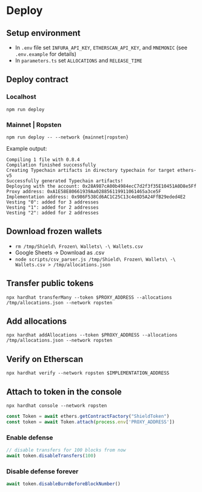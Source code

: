 # Deploy

## Setup environment

- In `.env` file set `INFURA_API_KEY`, `ETHERSCAN_API_KEY`, and `MNEMONIC` (see `.env.example` for details)
- In `parameters.ts` set `ALLOCATIONS` and `RELEASE_TIME`
  
## Deploy contract

### Localhost

`npm run deploy`

### Mainnet | Ropsten

`npm run deploy -- --network {mainnet|ropsten}`

Example output:

```shell script
Compiling 1 file with 0.8.4
Compilation finished successfully
Creating Typechain artifacts in directory typechain for target ethers-v5
Successfully generated Typechain artifacts!
Deploying with the account: 0x28A987cA00b4984ecC7d2f3f35E10451A0D8e5Ff
Proxy address: 0xA1E58E80661939Aa028856119911061465a3ce5F
Implementation address: 0x986F538Cd6AC1C25C13c4e8D5A24FfB29eded4E2
Vesting "0": added for 3 addresses
Vesting "1": added for 2 addresses
Vesting "2": added for 2 addresses
```

## Download frozen wallets

- `rm /tmp/Shield\ Frozen\ Wallets\ -\ Wallets.csv`
- Google Sheets -> Download as .csv
- `node scripts/csv_parser.js /tmp/Shield\ Frozen\ Wallets\ -\ Wallets.csv > /tmp/allocations.json`

## Transfer public tokens

`npx hardhat transferMany --token $PROXY_ADDRESS --allocations /tmp/allocations.json --network ropsten`

## Add allocations

`npx hardhat addAllocations --token $PROXY_ADDRESS --allocations /tmp/allocations.json --network ropsten`

## Verify on Etherscan

`npx hardhat verify --network ropsten $IMPLEMENTATION_ADDRESS`

## Attach to token in the console

`npx hardhat console --network ropsten`

```javascript
const Token = await ethers.getContractFactory("ShieldToken")
const token = await Token.attach(process.env['PROXY_ADDRESS'])
```

### Enable defense

```javascript
// disable transfers for 100 blocks from now
await token.disableTransfers(100)
```

### Disable defense forever

```javascript
await token.disableBurnBeforeBlockNumber()
```
